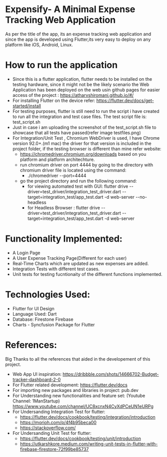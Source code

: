 # Expensify- A Minimal Expense Tracking Web Application

As per the title of the app, its an expense tracking web application and since the app is developed using Flutter,its very easy to deploy on any platform like iOS, Android, Linux.
# How to run the application
- Since this is a flutter application, flutter needs to be installed on the testing hardware, since it might not be the likely scenario the Web Application has been deployed on the web usin github pages for easier access of the project : https://atharvshiromani.github.io/#/
- For installing Flutter on the device refer: https://flutter.dev/docs/get-started/install
- For testing purposes, flutter is still need to run the script i have created to run all the integration and test case files. The test script file is: test_script.sh
- Just in case i am uploading the screenshot of the test_script.sh file to showcase that all tests have passed(refer image testfiles.png)
- For Integration/Unit Test , Chromium WebDriver is used, I have Chrome version 92.0+.(m1 mac) the driver for that version is included in the project folder, if the testing browser is different than mine refer website: 
   - https://chromedriver.chromium.org/downloads based on you platform and platform architechture.
   - run chromium driver on port 4444 by going to the directory with chromium driver file is located using the command:
      - ./chromedriver --port=4444
   - go the project directory and run the following command: 
      - for viewing automated test with GUI: flutter drive --driver=test_driver/integration_test_driver.dart --target=integration_test/app_test.dart -d web-server --no-headless 
      - for Headless Browser : flutter drive --driver=test_driver/integration_test_driver.dart --target=integration_test/app_test.dart -d web-server

# Functionality Implemented:
- A Login Page
- A User Expense Tracking Page(Different for each user)
- Real-Time Charts which are updated as new expenses are added.
- Integration Tests with different test cases.
- Unit tests for testing fucntionaity of the different functions implemented.

# Technologies Used:
- Flutter for UI Design
- Language Used: Dart
- Database: Firestone Firebase
- Charts - Syncfusion Package for Flutter


# References:
Big Thanks to all the references that aided in the developement of this project.
- Web App UI inspiration: https://dribbble.com/shots/14666702-Budget-tracker-dashboard-2-0
- For Flutter related development: https://flutter.dev/docs
- For importing new packages and libraries in project: pub.dev
- For Understanding new functionalities and feature set: (Youtube Channel: 1ManStartup) https://www.youtube.com/channel/UC8xcnxN4CyXdPCeUN1eURPg
- For Undersanding Integration Test for flutter: 
   - https://flutter.dev/docs/cookbook/testing/integration/introduction
   - https://morioh.com/p/4f4b95beca00
   - https://stackoverflow.com/
- For Undersanding Unit Test for flutter: 
   - https://flutter.dev/docs/cookbook/testing/unit/introduction
   - https://utkarshkore.medium.com/writing-unit-tests-in-flutter-with-firebase-firestore-72f99be85737

